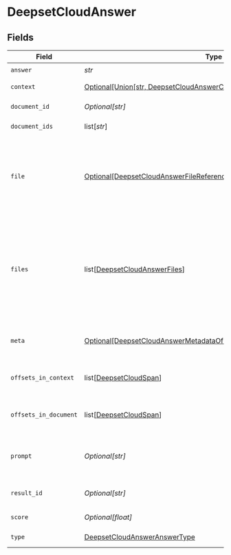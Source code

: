 # DeepsetCloudAnswer


## Fields

| Field                                                                                                                                                             | Type                                                                                                                                                              | Required                                                                                                                                                          | Description                                                                                                                                                       |
| ----------------------------------------------------------------------------------------------------------------------------------------------------------------- | ----------------------------------------------------------------------------------------------------------------------------------------------------------------- | ----------------------------------------------------------------------------------------------------------------------------------------------------------------- | ----------------------------------------------------------------------------------------------------------------------------------------------------------------- |
| `answer`                                                                                                                                                          | *str*                                                                                                                                                             | :heavy_check_mark:                                                                                                                                                | N/A                                                                                                                                                               |
| `context`                                                                                                                                                         | [Optional[Union[str, DeepsetCloudAnswerContextContext, list[Any]]]](../../models/shared/deepsetcloudanswercontext.md)                                             | :heavy_minus_sign:                                                                                                                                                | Context of the answer.                                                                                                                                            |
| `document_id`                                                                                                                                                     | *Optional[str]*                                                                                                                                                   | :heavy_minus_sign:                                                                                                                                                | ID of the document                                                                                                                                                |
| `document_ids`                                                                                                                                                    | list[*str*]                                                                                                                                                       | :heavy_minus_sign:                                                                                                                                                | IDs of the document                                                                                                                                               |
| `file`                                                                                                                                                            | [Optional[DeepsetCloudAnswerFileReferenceObjectDeprecatedUseFilesInstead]](../../models/shared/deepsetcloudanswerfilereferenceobjectdeprecatedusefilesinstead.md) | :heavy_minus_sign:                                                                                                                                                | Object containing the `file_id` and `name` of a file. This is used to associate a document with a file.                                                           |
| `files`                                                                                                                                                           | list[[DeepsetCloudAnswerFiles](../../models/shared/deepsetcloudanswerfiles.md)]                                                                                   | :heavy_minus_sign:                                                                                                                                                | List of object containing the `file_id` and `name` of a file. This is used to associate an answer with its source files.                                          |
| `meta`                                                                                                                                                            | [Optional[DeepsetCloudAnswerMetadataOfFile]](../../models/shared/deepsetcloudanswermetadataoffile.md)                                                             | :heavy_minus_sign:                                                                                                                                                | The metadata of this document.                                                                                                                                    |
| `offsets_in_context`                                                                                                                                              | list[[DeepsetCloudSpan](../../models/shared/deepsetcloudspan.md)]                                                                                                 | :heavy_minus_sign:                                                                                                                                                | Offsets of the answer in the context.                                                                                                                             |
| `offsets_in_document`                                                                                                                                             | list[[DeepsetCloudSpan](../../models/shared/deepsetcloudspan.md)]                                                                                                 | :heavy_minus_sign:                                                                                                                                                | Offsets of the answer in the document.                                                                                                                            |
| `prompt`                                                                                                                                                          | *Optional[str]*                                                                                                                                                   | :heavy_minus_sign:                                                                                                                                                | The prompt that was used to generate the result.                                                                                                                  |
| `result_id`                                                                                                                                                       | *Optional[str]*                                                                                                                                                   | :heavy_minus_sign:                                                                                                                                                | Unique identifier of the result.                                                                                                                                  |
| `score`                                                                                                                                                           | *Optional[float]*                                                                                                                                                 | :heavy_minus_sign:                                                                                                                                                | Score of the answer.                                                                                                                                              |
| `type`                                                                                                                                                            | [DeepsetCloudAnswerAnswerType](../../models/shared/deepsetcloudansweranswertype.md)                                                                               | :heavy_check_mark:                                                                                                                                                | Type of the answer.                                                                                                                                               |